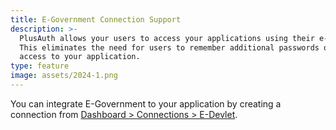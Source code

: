 ```yaml
---
title: E-Government Connection Support
description: >-
  PlusAuth allows your users to access your applications using their e-Government credentials. 
  This eliminates the need for users to remember additional passwords or usernames, providing hassle-free
  access to your application.
type: feature
image: assets/2024-1.png
---
```


You can integrate E-Government to your application by creating a connection from
[Dashboard > Connections > E-Devlet](https://dashboard.plusauth.com/#connections/social/e-devlet/new).

